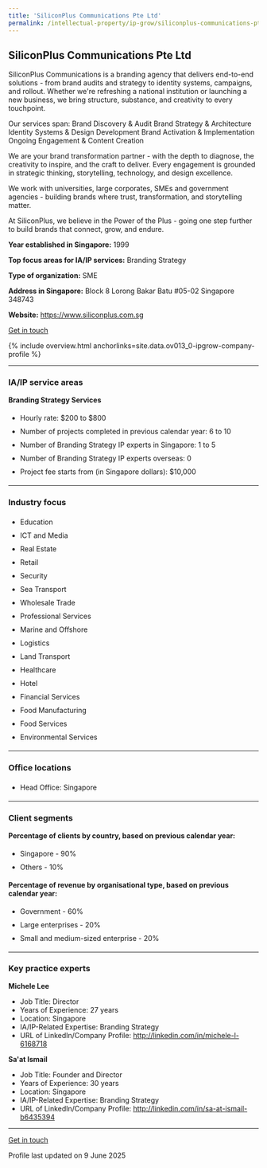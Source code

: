 ```yaml
---
title: 'SiliconPlus Communications Pte Ltd'
permalink: /intellectual-property/ip-grow/siliconplus-communications-pte-ltd/
---
```


## SiliconPlus Communications Pte Ltd

SiliconPlus Communications is a branding agency that delivers end-to-end solutions - from brand audits and strategy to identity systems, campaigns, and rollout. Whether we're refreshing a national institution or launching a new business, we bring structure, substance, and creativity to every touchpoint.

Our services span:
Brand Discovery & Audit
Brand Strategy & Architecture
Identity Systems & Design Development
Brand Activation & Implementation
Ongoing Engagement & Content Creation

We are your brand transformation partner - with the depth to diagnose, the creativity to inspire, and the craft to deliver. Every engagement is grounded in strategic thinking, storytelling, technology, and design excellence.

We work with universities,  large corporates, SMEs and government agencies - building brands where trust, transformation, and storytelling matter.

At SiliconPlus, we believe in the Power of the Plus - going one step further to build brands that connect, grow, and endure.

<b>Year established in Singapore:</b> 1999

<b>Top focus areas for IA/IP services:</b> Branding Strategy

<b>Type of organization:</b> SME

<b>Address in Singapore:</b> Block 8 Lorong Bakar Batu #05-02 Singapore 348743

<b>Website:</b> <a href='https://www.siliconplus.com.sg'>https://www.siliconplus.com.sg</a>

<a class='btn' href='https://form.gov.sg/684102ebce5ae9e9a2425c1a' target='_blank' rel='noopener'>Get in touch</a>

{% include overview.html anchorlinks=site.data.ov013_0-ipgrow-company-profile %}

---
<a name='ip-related-service-areas'></a>
### IA/IP service areas

**Branding Strategy Services**

<ul>
<li style='line-height: 27px; margin: 0px 0px !important'>Hourly rate:  $200 to $800</li>
<li style='line-height: 27px; margin: 0px 0px !important'>Number of projects completed in previous calendar year: 6 to 10</li>
<li style='line-height: 27px; margin: 0px 0px !important'>Number of Branding Strategy IP experts in Singapore: 1 to 5</li>
<li style='line-height: 27px; margin: 0px 0px !important'>Number of Branding Strategy IP experts overseas: 0</li>
<li style='line-height: 27px; margin: 0px 0px !important'>Project fee starts from (in Singapore dollars):  $10,000</li>
</ul>

---
<a name='industry-focus'></a>
### Industry focus

<ul><li style='line-height: 27px; margin: 0px 0px !important'> Education</li><li style='line-height: 27px; margin: 0px 0px !important'>ICT and Media</li><li style='line-height: 27px; margin: 0px 0px !important'>Real Estate</li><li style='line-height: 27px; margin: 0px 0px !important'>Retail</li><li style='line-height: 27px; margin: 0px 0px !important'>Security</li><li style='line-height: 27px; margin: 0px 0px !important'>Sea Transport</li><li style='line-height: 27px; margin: 0px 0px !important'>Wholesale Trade</li><li style='line-height: 27px; margin: 0px 0px !important'>Professional Services</li><li style='line-height: 27px; margin: 0px 0px !important'>Marine and Offshore</li><li style='line-height: 27px; margin: 0px 0px !important'>Logistics</li><li style='line-height: 27px; margin: 0px 0px !important'>Land Transport</li><li style='line-height: 27px; margin: 0px 0px !important'>Healthcare</li><li style='line-height: 27px; margin: 0px 0px !important'>Hotel</li><li style='line-height: 27px; margin: 0px 0px !important'>Financial Services</li><li style='line-height: 27px; margin: 0px 0px !important'>Food Manufacturing</li><li style='line-height: 27px; margin: 0px 0px !important'>Food Services</li><li style='line-height: 27px; margin: 0px 0px !important'>Environmental Services</li></ul>

---
<a name='office-locations'></a>
### Office locations

<ul><li style='line-height: 27px; margin: 0px 0px !important'> Head Office: Singapore</li></ul>

---
<a name='client-segments'></a>
### Client segments

**Percentage of clients by country, based on previous calendar year:**

<ul><li style='line-height: 27px; margin: 0px 0px !important'> Singapore - 90%</li><li style='line-height: 27px; margin: 0px 0px !important'>Others - 10%</li></ul>

**Percentage of revenue by organisational type, based on previous calendar year:**

<ul><li style='line-height: 27px; margin: 0px 0px !important'> Government - 60%</li><li style='line-height: 27px; margin: 0px 0px !important'>Large enterprises - 20%</li><li style='line-height: 27px; margin: 0px 0px !important'>Small and medium-sized enterprise - 20%</li></ul>

---
<a name='key-practice-experts'></a>
### Key practice experts

**Michele Lee**

- Job Title: Director
- Years of Experience: 27 years
- Location: Singapore
- IA/IP-Related Expertise: Branding Strategy
- URL of LinkedIn/Company Profile: <a href="http://linkedin.com/in/michele-l-6168718" target="_blank" rel="noopener">http://linkedin.com/in/michele-l-6168718</a>

**Sa'at Ismail**
- Job Title: Founder and Director
- Years of Experience: 30 years
- Location: Singapore
- IA/IP-Related Expertise: Branding Strategy
- URL of LinkedIn/Company Profile: <a href="http://linkedin.com/in/sa-at-ismail-b6435394" target="_blank" rel="noopener">http://linkedin.com/in/sa-at-ismail-b6435394</a>

---
<p>
<a class='btn' href='https://form.gov.sg/684102ebce5ae9e9a2425c1a' target='_blank' rel='noopener'>Get in touch</a>
</p>
Profile last updated on 9 June 2025
